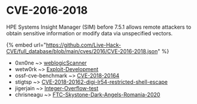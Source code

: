 # CVE-2016-2018

HPE Systems Insight Manager (SIM) before 7.5.1 allows remote attackers to obtain sensitive information or modify data via unspecified vectors.

{% embed url="https://github.com/Live-Hack-CVE/full_database/blob/main/cves/2016/CVE-2016-2018.json" %}


* 0xn0ne ~> [weblogicScanner](https://zeste.alice-snow.ru/2016/database/cve-2016-2018/weblogicscanner-0xn0ne)
* wetw0rk ~> [Exploit-Development](https://zeste.alice-snow.ru/2016/database/cve-2016-2018/exploit-development-wetw0rk)
* ossf-cve-benchmark ~> [CVE-2018-20164](https://zeste.alice-snow.ru/2016/database/cve-2016-2018/cve-2018-20164-ossf-cve-benchmark)
* stigtsp ~> [CVE-2018-20162-digi-lr54-restricted-shell-escape](https://zeste.alice-snow.ru/2016/database/cve-2016-2018/cve-2018-20162-digi-lr54-restricted-shell-escape-stigtsp)
* jigerjain ~> [Integer-Overflow-test](https://zeste.alice-snow.ru/2016/database/cve-2016-2018/integer-overflow-test-jigerjain)
* chrisneagu ~> [FTC-Skystone-Dark-Angels-Romania-2020](https://zeste.alice-snow.ru/2016/database/cve-2016-2018/ftc-skystone-dark-angels-romania-2020-chrisneagu)